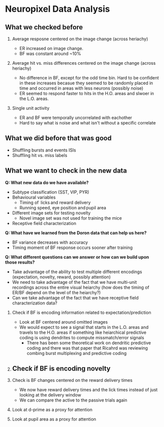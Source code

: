 # Neuropixel Data Analysis

## What we checked before
1. Average resposne centered on the image change (across heriachy)
	- ER increased on image change. 
	- BF was constant around ~10%
	
2. Average hit vs. miss differences centered on the image change (across heriachy)
	- No difference in BF, except for the odd time bin. Hard to be confident in these increases becasue they seemed to be randomly placed in time and occurred in areas with less neurons (possibly noise)
	- ER seemed to respond faster to hits in the H.O. areas and slwoer in the L.O. areas. 
	
4. Single unit activity
	- ER and BF were temporally uncorrelated with eachother
	- Hard to say what is noise and what isn't without a specific correlate


## What we did before that was good
- Shuffling bursts and events ISIs
- Shuffling hit vs. miss labels


## What we want to check in the new data

**Q: What new data do we have available?**

- Subtype classification (SST, VIP, PYR)
- Behavioural variables
	- Timing of  licks and reward delivery
	- Running speed, eye position and pupil area
- Different image sets for testing novelty
	- Novel image set was not used for training the mice
- Receptive field characterization


**Q: What have we learned from the Doron data that can help us here?**

- BF variance decreases with accuracy
- Timing moment of BF response occurs sooner after training

**Q: What different questions can we answer or how can we build upon those results?**

- Take advantage of the ability to test multiple different encodings (expectation, novelty, reward, possibly attention)
- We need to take advantage of the fact that we have multi-unit recordings across the entire visual heiarchy (how does the timing of ER/BF depend on the level of the heiarchy?)
- Can we take advantage of the fact that we have receptive field characterization data? 

1. Check if BF is encoding information related to expectation/prediction
	- Look at BF centered around omitted images
	- We would expect to see a signal that starts in the L.O. areas and travels to the H.O. areas if something like heiarchical predictive coding is using dendrites to compute missmatch/error signals
		- There has been some theoretical work on dendritic predictive coding and there was that paper that Ricahrd was reviewing combing burst multiplexing and predictive coding

2. Check if BF is encoding novelty
	- 

3. Check is BF changes centered on the reward delivery times
	- We now have reward delivery times and the lick times instead of just looking at the delivery window
	- We can compare the active to the passive trials again 

4. Look at d-prime as a proxy for attention 

5. Look at pupil area as a proxy for attention
	




